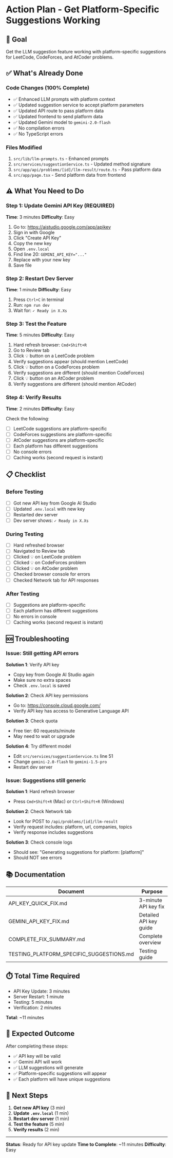 # Action Plan - Get Platform-Specific Suggestions Working

## 🎯 Goal
Get the LLM suggestion feature working with platform-specific suggestions for LeetCode, CodeForces, and AtCoder problems.

## ✅ What's Already Done

### Code Changes (100% Complete)
- ✅ Enhanced LLM prompts with platform context
- ✅ Updated suggestion service to accept platform parameters
- ✅ Updated API route to pass platform data
- ✅ Updated frontend to send platform data
- ✅ Updated Gemini model to `gemini-2.0-flash`
- ✅ No compilation errors
- ✅ No TypeScript errors

### Files Modified
1. `src/lib/llm-prompts.ts` - Enhanced prompts
2. `src/services/suggestionService.ts` - Updated method signature
3. `src/app/api/problems/[id]/llm-result/route.ts` - Pass platform data
4. `src/app/page.tsx` - Send platform data from frontend

## ⚠️ What You Need to Do

### Step 1: Update Gemini API Key (REQUIRED)
**Time**: 3 minutes
**Difficulty**: Easy

1. Go to: https://aistudio.google.com/app/apikey
2. Sign in with Google
3. Click "Create API Key"
4. Copy the new key
5. Open `.env.local`
6. Find line 20: `GEMINI_API_KEY="..."`
7. Replace with your new key
8. Save file

### Step 2: Restart Dev Server
**Time**: 1 minute
**Difficulty**: Easy

1. Press `Ctrl+C` in terminal
2. Run: `npm run dev`
3. Wait for: `✓ Ready in X.Xs`

### Step 3: Test the Feature
**Time**: 5 minutes
**Difficulty**: Easy

1. Hard refresh browser: `Cmd+Shift+R`
2. Go to Review tab
3. Click 💡 button on a LeetCode problem
4. Verify suggestions appear (should mention LeetCode)
5. Click 💡 button on a CodeForces problem
6. Verify suggestions are different (should mention CodeForces)
7. Click 💡 button on an AtCoder problem
8. Verify suggestions are different (should mention AtCoder)

### Step 4: Verify Results
**Time**: 2 minutes
**Difficulty**: Easy

Check the following:
- [ ] LeetCode suggestions are platform-specific
- [ ] CodeForces suggestions are platform-specific
- [ ] AtCoder suggestions are platform-specific
- [ ] Each platform has different suggestions
- [ ] No console errors
- [ ] Caching works (second request is instant)

## 📋 Checklist

### Before Testing
- [ ] Got new API key from Google AI Studio
- [ ] Updated `.env.local` with new key
- [ ] Restarted dev server
- [ ] Dev server shows: `✓ Ready in X.Xs`

### During Testing
- [ ] Hard refreshed browser
- [ ] Navigated to Review tab
- [ ] Clicked 💡 on LeetCode problem
- [ ] Clicked 💡 on CodeForces problem
- [ ] Clicked 💡 on AtCoder problem
- [ ] Checked browser console for errors
- [ ] Checked Network tab for API responses

### After Testing
- [ ] Suggestions are platform-specific
- [ ] Each platform has different suggestions
- [ ] No errors in console
- [ ] Caching works (second request is instant)

## 🆘 Troubleshooting

### Issue: Still getting API errors

**Solution 1**: Verify API key
- Copy key from Google AI Studio again
- Make sure no extra spaces
- Check `.env.local` is saved

**Solution 2**: Check API key permissions
- Go to: https://console.cloud.google.com/
- Verify API key has access to Generative Language API

**Solution 3**: Check quota
- Free tier: 60 requests/minute
- May need to wait or upgrade

**Solution 4**: Try different model
- Edit `src/services/suggestionService.ts` line 51
- Change `gemini-2.0-flash` to `gemini-1.5-pro`
- Restart dev server

### Issue: Suggestions still generic

**Solution 1**: Hard refresh browser
- Press `Cmd+Shift+R` (Mac) or `Ctrl+Shift+R` (Windows)

**Solution 2**: Check Network tab
- Look for POST to `/api/problems/[id]/llm-result`
- Verify request includes: platform, url, companies, topics
- Verify response includes suggestions

**Solution 3**: Check console logs
- Should see: "Generating suggestions for platform: [platform]"
- Should NOT see errors

## 📚 Documentation

| Document | Purpose |
|----------|---------|
| API_KEY_QUICK_FIX.md | 3-minute API key fix |
| GEMINI_API_KEY_FIX.md | Detailed API key guide |
| COMPLETE_FIX_SUMMARY.md | Complete overview |
| TESTING_PLATFORM_SPECIFIC_SUGGESTIONS.md | Testing guide |

## ⏱️ Total Time Required

- API Key Update: 3 minutes
- Server Restart: 1 minute
- Testing: 5 minutes
- Verification: 2 minutes

**Total**: ~11 minutes

## 🎉 Expected Outcome

After completing these steps:
- ✅ API key will be valid
- ✅ Gemini API will work
- ✅ LLM suggestions will generate
- ✅ Platform-specific suggestions will appear
- ✅ Each platform will have unique suggestions

## 🚀 Next Steps

1. **Get new API key** (3 min)
2. **Update `.env.local`** (1 min)
3. **Restart dev server** (1 min)
4. **Test the feature** (5 min)
5. **Verify results** (2 min)

---

**Status**: Ready for API key update
**Time to Complete**: ~11 minutes
**Difficulty**: Easy

